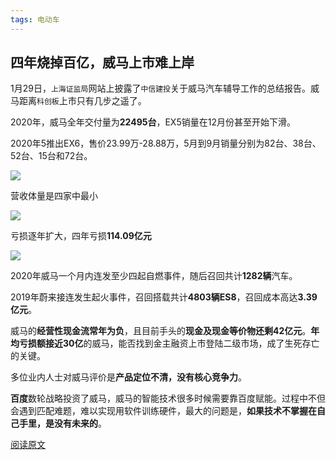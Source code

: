 ```yaml
---
tags: 电动车
---
```


## 四年烧掉百亿，威马上市难上岸

1月29日，`上海证监局`网站上披露了`中信建投`关于威马汽车辅导工作的总结报告。威马距离`科创板`上市只有几步之遥了。



2020年，威马全年交付量为**22495台**，EX5销量在12月份甚至开始下滑。

2020年5推出EX6，售价23.99万-28.88万，5月到9月销量分别为82台、38台、52台、15台和72台。

![](http://8.134.51.249/DailyRead/assets/images/0202-Weima-1.jpeg)

营收体量是四家中最小

![](http://8.134.51.249/DailyRead/assets/images/0202-Weima-2.jpeg)

亏损逐年扩大，四年亏损**114.09亿元**

![](http://8.134.51.249/DailyRead/assets/images/0202-Weima-3.jpeg)



2020年威马一个月内连发至少四起自燃事件，随后召回共计**1282辆**汽车。

2019年蔚来接连发生起火事件，召回搭载共计**4803辆ES8**，召回成本高达**3.39亿元**。



威马的**经营性现金流常年为负**，且目前手头的**现金及现金等价物还剩42亿元**。**年均亏损额接近30亿**的威马，能否找到金主融资上市登陆二级市场，成了生死存亡的关键。



多位业内人士对威马评价是**产品定位不清，没有核心竞争力**。



**百度**数轮战略投资了威马，威马的智能技术很多时候需要靠百度赋能。过程中不但会遇到匹配难题，难以实现用软件训练硬件，最大的问题是，**如果技术不掌握在自己手里，是没有未来的**。



[阅读原文](https://www.toutiao.com/i6924480299095081484/)